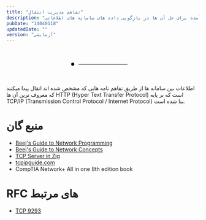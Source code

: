 ```yaml
---
title: "تفاهم مدیریت انتقال"
description: "نویسه ای درباره ی مشکلات موجود و راه حل های بوجود آمده برای حل آن ها در بازگویی داده های سامانه های اطلاعاتی."
pubDate: "14040118"
updatedDate: ""
version: "آزمایشی"
---
```

<style>
    .transfer-data{
        position:relative;

        padding:1rem 0;
        display:flex;
        justify-content:center;
        align-items:center;
    }
    .transfer-data .sys{
        position:relative;
        z-index:0;

        width:36px;
        height:48px;
        border:2px solid var(--text);
        border-radius:.5rem;
    }
    .transfer-data .link{
        position:relative;
        z-index:0;

        width:128px;
        height:1px;
        background:black;
    }
    .transfer-data .data{
        position:absolute;

        top:calc(50% - .25rem);
        left:calc(50% - 72px);

        width:.5rem;
        height:.5rem;
        border-radius:.5rem;

        background:black;

        animation: 4s infinite normal slide-data;
    }
    @keyframes slide-data {
        0%,100% {
            left:calc(50% - 88px);
        }
        50%{
            left:calc(50% + 78px);
        }
    }
</style>

<div class="transfer-data">
    <div class="sys"></div>
    <div class="link"></div>
    <div class="sys"></div>
    <div class="data"></div>
</div>

اطلاعات بین سامانه ها از طریق تفاهم نامه هایی که مشخص شده اند انقال پیدا میکنند که معروف ترین آن ها 
HTTP (Hyper Text Transfer Protocol)
است که بر پایه 
TCP/IP (Transmission Control Protocol / Internet Protocol)
بنا شده است.






# منبع گان
- [Beej's Guide to Network Programming](https://beej.us/guide/bgnet/)
- [Beej's Guide to Network Concepts](https://beej.us/guide/bgnet0/)
- [TCP Server in Zig](https://www.openmymind.net/TCP-Server-In-Zig-Part-1-Single-Threaded/)
- [tcpipguide.com](http://www.tcpipguide.com/free/t_toc.htm)
- CompTIA Network+ All in one 8th edition book

# RFC های مرتبط
- [TCP 9293](https://datatracker.ietf.org/doc/html/rfc9293)